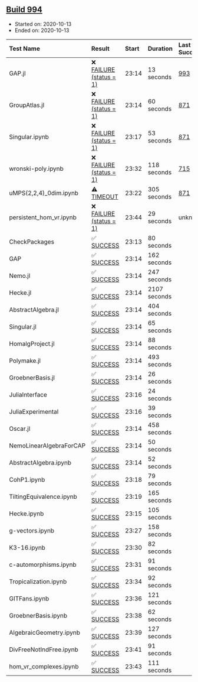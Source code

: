## [Build 994](https://oscarci.mathematik.uni-kl.de/job/oscar-stable/994/)

* Started on: 2020-10-13
* Ended on: 2020-10-13

| Test Name    | Result | Start | Duration | Last Success | First Failure |
|:-------------|:-------|:------|:---------|:-------------|:--------------|
| GAP.jl | ❌ [FAILURE (status = 1)](https://oscarci.mathematik.uni-kl.de/job/oscar-stable/994/artifact/logs/build-994/GAP.jl.log) | 23:14 | 13 seconds | [993](https://oscarci.mathematik.uni-kl.de/job/oscar-stable/993/) | [994](https://oscarci.mathematik.uni-kl.de/job/oscar-stable/994/) |
| GroupAtlas.jl | ❌ [FAILURE (status = 1)](https://oscarci.mathematik.uni-kl.de/job/oscar-stable/994/artifact/logs/build-994/GroupAtlas.jl.log) | 23:14 | 60 seconds | [871](https://oscarci.mathematik.uni-kl.de/job/oscar-stable/871/) | [872](https://oscarci.mathematik.uni-kl.de/job/oscar-stable/872/) |
| Singular.ipynb | ❌ [FAILURE (status = 1)](https://oscarci.mathematik.uni-kl.de/job/oscar-stable/994/artifact/logs/build-994/Singular.ipynb.log) | 23:17 | 53 seconds | [871](https://oscarci.mathematik.uni-kl.de/job/oscar-stable/871/) | [872](https://oscarci.mathematik.uni-kl.de/job/oscar-stable/872/) |
| wronski-poly.ipynb | ❌ [FAILURE (status = 1)](https://oscarci.mathematik.uni-kl.de/job/oscar-stable/994/artifact/logs/build-994/wronski-poly.ipynb.log) | 23:32 | 118 seconds | [715](https://oscarci.mathematik.uni-kl.de/job/oscar-stable/715/) | [716](https://oscarci.mathematik.uni-kl.de/job/oscar-stable/716/) |
| uMPS(2,2,4)_0dim.ipynb | ⚠ [TIMEOUT](https://oscarci.mathematik.uni-kl.de/job/oscar-stable/994/artifact/logs/build-994/uMPS-2-2-4-_0dim.ipynb.log) | 23:22 | 305 seconds | [871](https://oscarci.mathematik.uni-kl.de/job/oscar-stable/871/) | [872](https://oscarci.mathematik.uni-kl.de/job/oscar-stable/872/) |
| persistent_hom_vr.ipynb | ❌ [FAILURE (status = 1)](https://oscarci.mathematik.uni-kl.de/job/oscar-stable/994/artifact/logs/build-994/persistent_hom_vr.ipynb.log) | 23:44 | 29 seconds | unknown | unknown |
| CheckPackages | ✅ [SUCCESS](https://oscarci.mathematik.uni-kl.de/job/oscar-stable/994/artifact/logs/build-994/CheckPackages.log) | 23:13 | 80 seconds |  |  |
| GAP | ✅ [SUCCESS](https://oscarci.mathematik.uni-kl.de/job/oscar-stable/994/artifact/logs/build-994/GAP.log) | 23:14 | 162 seconds |  |  |
| Nemo.jl | ✅ [SUCCESS](https://oscarci.mathematik.uni-kl.de/job/oscar-stable/994/artifact/logs/build-994/Nemo.jl.log) | 23:14 | 247 seconds |  |  |
| Hecke.jl | ✅ [SUCCESS](https://oscarci.mathematik.uni-kl.de/job/oscar-stable/994/artifact/logs/build-994/Hecke.jl.log) | 23:14 | 2107 seconds |  |  |
| AbstractAlgebra.jl | ✅ [SUCCESS](https://oscarci.mathematik.uni-kl.de/job/oscar-stable/994/artifact/logs/build-994/AbstractAlgebra.jl.log) | 23:14 | 404 seconds |  |  |
| Singular.jl | ✅ [SUCCESS](https://oscarci.mathematik.uni-kl.de/job/oscar-stable/994/artifact/logs/build-994/Singular.jl.log) | 23:14 | 65 seconds |  |  |
| HomalgProject.jl | ✅ [SUCCESS](https://oscarci.mathematik.uni-kl.de/job/oscar-stable/994/artifact/logs/build-994/HomalgProject.jl.log) | 23:14 | 88 seconds |  |  |
| Polymake.jl | ✅ [SUCCESS](https://oscarci.mathematik.uni-kl.de/job/oscar-stable/994/artifact/logs/build-994/Polymake.jl.log) | 23:14 | 493 seconds |  |  |
| GroebnerBasis.jl | ✅ [SUCCESS](https://oscarci.mathematik.uni-kl.de/job/oscar-stable/994/artifact/logs/build-994/GroebnerBasis.jl.log) | 23:14 | 26 seconds |  |  |
| JuliaInterface | ✅ [SUCCESS](https://oscarci.mathematik.uni-kl.de/job/oscar-stable/994/artifact/logs/build-994/JuliaInterface.log) | 23:16 | 24 seconds |  |  |
| JuliaExperimental | ✅ [SUCCESS](https://oscarci.mathematik.uni-kl.de/job/oscar-stable/994/artifact/logs/build-994/JuliaExperimental.log) | 23:16 | 39 seconds |  |  |
| Oscar.jl | ✅ [SUCCESS](https://oscarci.mathematik.uni-kl.de/job/oscar-stable/994/artifact/logs/build-994/Oscar.jl.log) | 23:14 | 458 seconds |  |  |
| NemoLinearAlgebraForCAP | ✅ [SUCCESS](https://oscarci.mathematik.uni-kl.de/job/oscar-stable/994/artifact/logs/build-994/NemoLinearAlgebraForCAP.log) | 23:14 | 50 seconds |  |  |
| AbstractAlgebra.ipynb | ✅ [SUCCESS](https://oscarci.mathematik.uni-kl.de/job/oscar-stable/994/artifact/logs/build-994/AbstractAlgebra.ipynb.log) | 23:14 | 52 seconds |  |  |
| CohP1.ipynb | ✅ [SUCCESS](https://oscarci.mathematik.uni-kl.de/job/oscar-stable/994/artifact/logs/build-994/CohP1.ipynb.log) | 23:18 | 79 seconds |  |  |
| TiltingEquivalence.ipynb | ✅ [SUCCESS](https://oscarci.mathematik.uni-kl.de/job/oscar-stable/994/artifact/logs/build-994/TiltingEquivalence.ipynb.log) | 23:19 | 165 seconds |  |  |
| Hecke.ipynb | ✅ [SUCCESS](https://oscarci.mathematik.uni-kl.de/job/oscar-stable/994/artifact/logs/build-994/Hecke.ipynb.log) | 23:15 | 105 seconds |  |  |
| g-vectors.ipynb | ✅ [SUCCESS](https://oscarci.mathematik.uni-kl.de/job/oscar-stable/994/artifact/logs/build-994/g-vectors.ipynb.log) | 23:27 | 158 seconds |  |  |
| K3-16.ipynb | ✅ [SUCCESS](https://oscarci.mathematik.uni-kl.de/job/oscar-stable/994/artifact/logs/build-994/K3-16.ipynb.log) | 23:30 | 82 seconds |  |  |
| c-automorphisms.ipynb | ✅ [SUCCESS](https://oscarci.mathematik.uni-kl.de/job/oscar-stable/994/artifact/logs/build-994/c-automorphisms.ipynb.log) | 23:31 | 91 seconds |  |  |
| Tropicalization.ipynb | ✅ [SUCCESS](https://oscarci.mathematik.uni-kl.de/job/oscar-stable/994/artifact/logs/build-994/Tropicalization.ipynb.log) | 23:34 | 92 seconds |  |  |
| GITFans.ipynb | ✅ [SUCCESS](https://oscarci.mathematik.uni-kl.de/job/oscar-stable/994/artifact/logs/build-994/GITFans.ipynb.log) | 23:36 | 121 seconds |  |  |
| GroebnerBasis.ipynb | ✅ [SUCCESS](https://oscarci.mathematik.uni-kl.de/job/oscar-stable/994/artifact/logs/build-994/GroebnerBasis.ipynb.log) | 23:38 | 62 seconds |  |  |
| AlgebraicGeometry.ipynb | ✅ [SUCCESS](https://oscarci.mathematik.uni-kl.de/job/oscar-stable/994/artifact/logs/build-994/AlgebraicGeometry.ipynb.log) | 23:39 | 127 seconds |  |  |
| DivFreeNotIndFree.ipynb | ✅ [SUCCESS](https://oscarci.mathematik.uni-kl.de/job/oscar-stable/994/artifact/logs/build-994/DivFreeNotIndFree.ipynb.log) | 23:41 | 91 seconds |  |  |
| hom_vr_complexes.ipynb | ✅ [SUCCESS](https://oscarci.mathematik.uni-kl.de/job/oscar-stable/994/artifact/logs/build-994/hom_vr_complexes.ipynb.log) | 23:43 | 111 seconds |  |  |
